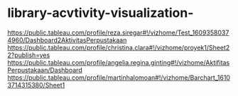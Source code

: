 # library-acvtivity-visualization-

https://public.tableau.com/profile/reza.siregar#!/vizhome/Test_16093580374960/Dashboard2AktivitasPerpustakaan
https://public.tableau.com/profile/christina.clara#!/vizhome/proyek1/Sheet22?publish=yes
https://public.tableau.com/profile/angelia.regina.ginting#!/vizhome/AktifitasPerpustakaan/Dashboard
https://public.tableau.com/profile/martinhalomoan#!/vizhome/Barchart_16103714315380/Sheet1
